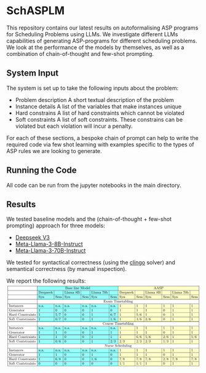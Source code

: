 # SchASPLM
This repository contains our latest results on autoformalising ASP programs for Scheduling Problems using LLMs. We investigate different LLMs capabilities of generating ASP-programs for different scheduling problems. We look at the performance of the models by themselves, as well as a combination of chain-of-thought and few-shot prompting. 

## System Input
The system is set up to take the following inputs about the problem:

- Problem description
    A short textual description of the problem
- Instance details
    A list of the variables that make instances unique
- Hard constrains
    A list of hard constraints which cannot be violated
- Soft constraints
    A list of soft constraints. These constrains can be violated but each violation will incur a penalty.

For each of these sections, a bespoke chain of prompt can help to write the required code via few shot learning with examples specific to the types of ASP rules we are looking to generate.

## Running the Code
All code can be run from the jupyter notebooks in the main directory.

## Results
We tested baseline models and the (chain-of-thought + few-shot prompting) approach for three models:
- [Deepseek V3](https://huggingface.co/deepseek-ai/DeepSeek-V3)
- [Meta-Llama-3-8B-Instruct](https://huggingface.co/meta-llama/Meta-Llama-3-8B-Instruct)
- [Meta-Llama-3-70B-Instruct](https://huggingface.co/meta-llama/Meta-Llama-3-70B-Instruct)

We tested for syntactical correctness (using the [clingo](https://potassco.org/clingo/run/) solver) and semantical correctness (by manual inspection).

We report the following results:
![Results](images/leaderboard.png)

